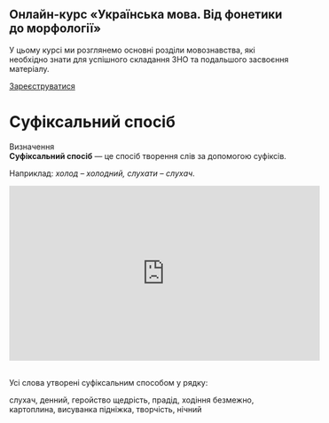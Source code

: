 <div class="banner">
  <h2 class="course">Онлайн-курс «Українська мова. Від фонетики до морфології»</h2>
  <p class="course-description">
     У цьому курсі ми розглянемо основні розділи мовознавства, які необхідно знати для успішного складання ЗНО та подальшого засвоєння матеріалу.<br>
  </p>
    <div class="button-wrapper">
        <a class="registration-button" target="_blank" href="http://bit.ly/2zuYUGS">Зареєструватися</a>
    </div>   
</div>

# Суфіксальний спосіб

<div class="space">
<div class="eoz-wrap">
<span class="eoz">Визначення</span>
<div class="eoz-text">
<b>Суфіксальний спосіб</b> — це спосiб творення слiв за допомогою суфiксiв.
</div>
</div>
</div>

Наприклад: <i>холод – холодний, слухати – слухач</i>.

<div class="fluidMedia">
<iframe align="center" width="560" height="315" src="https://www.youtube.com/embed/o_VaCAU3YMo" frameborder="0" allowfullscreen></iframe>
</div>
<div class="popup">
</div>

<br>
<quiz correctLabel="correct" incorrectLabel="incorrect" checkLabel="check">
    <question text="">
       <p>Усі слова утворені суфіксальним способом у рядку:</p>
        <answer correct>слухач, денний, геройство</answer>
        <answer>щедрість, прадід, ходіння</answer>
        <answer>безмежно, картоплина, висуванка</answer>
        <answer>підніжка, творчість, нічний</answer>
    </question>
</quiz>
